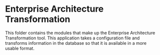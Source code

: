 # Enterprise Architecture Transformation

This folder contains the modules that make up the Enterprise Architecture Transformation tool. This application takes
a configuration file and transforms information in the database so that it is available in a more usable format.